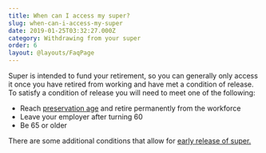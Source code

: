 ```yaml
---
title: When can I access my super?
slug: when-can-i-access-my-super
date: 2019-01-25T03:32:27.000Z
category: Withdrawing from your super
order: 6
layout: @layouts/FaqPage
---
```


Super is intended to fund your retirement, so you can generally only access it once you have retired from working and have met a condition of release. To satisfy a condition of release you will need to meet one of the following:

- Reach [preservation age](https://www.ato.gov.au/Rates/Key-superannuation-rates-and-thresholds/?page=9) and retire permanently from the workforce
- Leave your employer after turning 60
- Be 65 or older

There are some additional conditions that allow for [early release of super.](https://www.futuresuper.com.au/faqs/can-i-access-my-super-early/)
